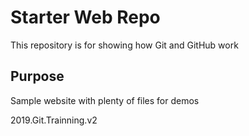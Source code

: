 # Starter Web Repo

This repository is for showing how Git and GitHub work

## Purpose

Sample website with plenty of files for demos


2019.Git.Trainning.v2